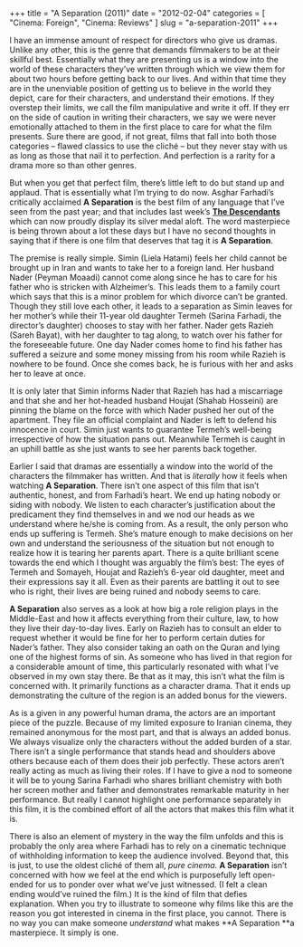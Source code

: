 +++
title = "A Separation (2011)"
date = "2012-02-04"
categories = [
  "Cinema: Foreign",
  "Cinema: Reviews"
]
slug = "a-separation-2011"
+++

I have an immense amount of respect for directors who give us dramas. Unlike any other, this is the genre that demands filmmakers to be at their skillful best. Essentially what they are presenting us is a window into the world of these characters they’ve written through which we view them for about two hours before getting back to our lives. And within that time they are in the unenviable position of getting us to believe in the world they depict, care for their characters, and understand their emotions. If they overstep their limits, we call the film manipulative and write it off. If they err on the side of caution in writing their characters, we say we were never emotionally attached to them in the first place to care for what the film presents. Sure there are good, if not great, films that fall into both those categories – flawed classics to use the cliché – but they never stay with us as long as those that nail it to perfection. And perfection is a rarity for a drama more so than other genres.

But when you get that perfect film, there’s little left to do but stand up and applaud. That is essentially what I’m trying to do now. Asghar Farhadi’s critically acclaimed **A Separation** is the best film of any language that I’ve seen from the past year; and that includes last week’s **[The Descendants](http://www.lostintranquility.net/blog/?p=766)** which can now proudly display its silver medal aloft. The word masterpiece is being thrown about a lot these days but I have no second thoughts in saying that if there is one film that deserves that tag it is **A Separation**.

The premise is really simple. Simin (Liela Hatami) feels her child cannot be brought up in Iran and wants to take her to a foreign land. Her husband Nader (Peyman Moaadi) cannot come along since he has to care for his father who is stricken with Alzheimer’s. This leads them to a family court which says that this is a minor problem for which divorce can’t be granted. Though they still love each other, it leads to a separation as Simin leaves for her mother’s while their 11-year old daughter Termeh (Sarina Farhadi, the director’s daughter) chooses to stay with her father. Nader gets Razieh (Sareh Bayat), with her daughter to tag along, to watch over his father for the foreseeable future. One day Nader comes home to find his father has suffered a seizure and some money missing from his room while Razieh is nowhere to be found. Once she comes back, he is furious with her and asks her to leave at once.

It is only later that Simin informs Nader that Razieh has had a miscarriage and that she and her hot-headed husband Houjat (Shahab Hosseini) are pinning the blame on the force with which Nader pushed her out of the apartment. They file an official complaint and Nader is left to defend his innocence in court. Simin just wants to guarantee Termeh’s well-being irrespective of how the situation pans out. Meanwhile Termeh is caught in an uphill battle as she just wants to see her parents back together.

Earlier I said that dramas are essentially a window into the world of the characters the filmmaker has written. And that is _literally_ how it feels when watching **A Separation**. There isn’t one aspect of this film that isn’t authentic, honest, and from Farhadi’s heart. We end up hating nobody or siding with nobody. We listen to each character’s justification about the predicament they find themselves in and we nod our heads as we understand where he/she is coming from. As a result, the only person who ends up suffering is Termeh. She’s mature enough to make decisions on her own and understand the seriousness of the situation but not enough to realize how it is tearing her parents apart. There is a quite brilliant scene towards the end which I thought was arguably the film’s best: The eyes of Termeh and Somayeh, Houjat and Razieh’s 6-year old daughter, meet and their expressions say it all. Even as their parents are battling it out to see who is right, their lives are being ruined and nobody seems to care.

**A Separation** also serves as a look at how big a role religion plays in the Middle-East and how it affects everything from their culture, law, to how they live their day-to-day lives. Early on Razieh has to consult an elder to request whether it would be fine for her to perform certain duties for Nader’s father. They also consider taking an oath on the Quran and lying one of the highest forms of sin. As someone who has lived in that region for a considerable amount of time, this particularly resonated with what I’ve observed in my own stay there. Be that as it may, this isn’t what the film is concerned with. It primarily functions as a character drama. That it ends up demonstrating the culture of the region is an added bonus for the viewers.

As is a given in any powerful human drama, the actors are an important piece of the puzzle. Because of my limited exposure to Iranian cinema, they remained anonymous for the most part, and that is always an added bonus. We always visualize only the characters without the added burden of a star. There isn’t a single performance that stands head and shoulders above others because each of them does their job perfectly. These actors aren’t really acting as much as living their roles. If I have to give a nod to someone it will be to young Sarina Farhadi who shares brilliant chemistry with both her screen mother and father and demonstrates remarkable maturity in her performance. But really I cannot highlight one performance separately in this film, it is the combined effort of all the actors that makes this film what it is.

There is also an element of mystery in the way the film unfolds and this is probably the only area where Farhadi has to rely on a cinematic technique of withholding information to keep the audience involved. Beyond that, this is just, to use the oldest cliché of them all, _pure cinema_. **A Separation** isn’t concerned with how we feel at the end which is purposefully left open-ended for us to ponder over what we’ve just witnessed. (I felt a clean ending would’ve ruined the film.) It is the kind of film that defies explanation. When you try to illustrate to someone why films like this are the reason you got interested in cinema in the first place, you cannot. There is no way you can make someone _understand_ what makes **A Separation **a masterpiece. It simply is one.
